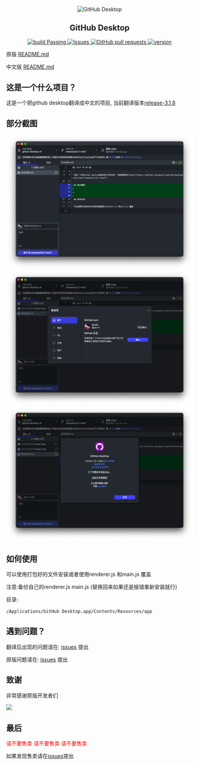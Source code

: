 <p align="center">
 <img width="100px" src="https://desktop.github.com/images/desktop-icon.svg" align="center" alt="GitHub Desktop" />
 <h2 align="center">GitHub Desktop</h2>
</p>
  <p align="center">
    <a href="https://github.com/gouzil/github-desktop-zh/actions">
      <img alt="build Passing" src="https://github.com/gouzil/github-desktop-zh/workflows/CI/badge.svg" />
    </a>
    <a href="https://github.com/gouzil/github-desktop-zh/issues">
      <img alt="Issues" src="https://img.shields.io/github/issues/gouzil/github-desktop-zh?color=0088ff" />
    </a>
    <a href="https://github.com/gouzil/github-desktop-zh/pulls">
      <img alt="GitHub pull requests" src="https://img.shields.io/github/issues-pr/gouzil/github-desktop-zh?color=0088ff" />
    </a>
    <a href="https://github.com/gouzil/github-desktop-zh/releases/tag/version-release-3.1.4">
      <img alt="version" src="https://img.shields.io/badge/version-3.1.4-blue" />
    </a>
  </p>

原版 [README.md](./Original-README-EN.md)

中文版 [README.md](./Original-README-ZH.md)

## 这是一个什么项目？

这是一个把github desktop翻译成中文的项目, 当前翻译版本[release-3.1.8](https://github.com/gouzil/github-desktop-zh/tree/release-3.1.8)

## 部分截图

<img src="docs/images/image1.png" height=50%/>
<img src="docs/images/image2.png" height=50%/>
<img src="docs/images/image3.png" height=50%/>

## 如何使用

可以使用打包好的文件安装或者使用renderer.js 和main.js 覆盖

注意:备份自己的renderer.js main.js (替换回来如果还是报错重新安装就行)

目录:
```bash
/Applications/GitHub Desktop.app/Contents/Resources/app
```

## 遇到问题？

翻译后出现的问题请在: [issues](https://github.com/gouzil/github-desktop-zh/issues) 提出

原版问题请在: [issues](https://github.com/desktop/desktop/issues) 提出

## 致谢

非常感谢原版开发者们

<a href="https://github.com/wechaty/python-wechaty/graphs/contributors">
  <img src="https://contrib.rocks/image?repo=wechaty/python-wechaty" />
</a>

## 最后

<font color="red"> 请不要售卖 </font>
<font color="red"> 请不要售卖 </font>
<font color="red"> 请不要售卖 </font>

如果发现售卖请在[issues](https://github.com/gouzil/github-desktop-zh/issues)提出
